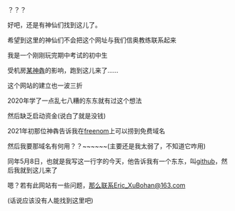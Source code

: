？？？

好吧，还是有神仙们找到这儿了。

希望到这里的神仙们不会把这个网址与我们信奥教练联系起来

我是一个刚刚玩完期中考试的初中生

受机房[某神犇](https://www.luogu.com.cn/user/361842)的影响，跑到这儿来了......

这个网站的建立也一波三折

2020年学了一点乱七八糟的东东就有过这个想法

然后缺乏启动资金(说白了就是没钱)

2021年初那位神犇告诉我在[freenom](www.freenom.com)上可以捞到免费域名

然后我要那域名有何用？？~~~~~~(主要还是我太弱了，不知道它咋用)

同年5月8日，也就是我写这一行字的今天，他告诉我有一个东东，叫[github](www.github.com)，然后我就到这儿来了

嗯？若有此网站有一些问题，那么联系Eric_XuBohan@163.com

(话说应该没有人能找到这里吧)

